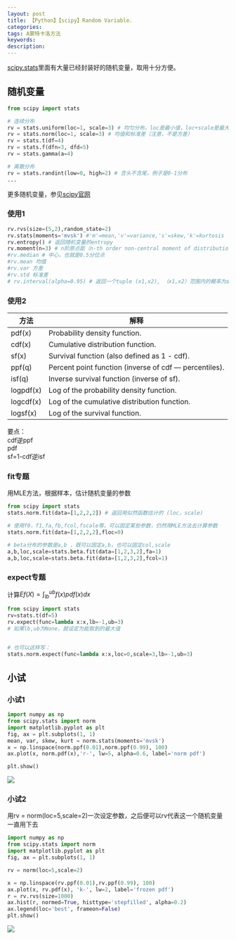 ```yaml
---
layout: post
title: 【Python】【scipy】Random Variable.
categories:
tags: A蒙特卡洛方法
keywords:
description:
---
```


[scipy.stats](https://docs.scipy.org/doc/scipy/reference/stats.html)里面有大量已经封装好的随机变量，取用十分方便。  


## 随机变量

```py
from scipy import stats

# 连续分布
rv = stats.uniform(loc=1, scale=3) # 均匀分布，loc是最小值，loc+scale是最大值，例子是1~3之间的均匀分布
rv = stats.norm(loc=1, scale=3) # 均值和标准差（注意，不是方差）
rv = stats.t(df=4)
rv = stats.f(dfn=3, dfd=5)
rv = stats.gamma(a=4)

# 离散分布
rv = stats.randint(low=0, high=2) # 含头不含尾，例子是0-1分布
...
```


更多随机变量，参见<a href='https://docs.scipy.org/doc/scipy/reference/stats.html' target="stats">scipy官网</a>

### 使用1

```py
rv.rvs(size=(5,2),random_state=2)
rv.stats(moments='mvsk') #'m'=mean,'v'=variance,'s'=skew,'k'=kurtosis
rv.entropy() # 返回随机变量的entropy
rv.moment(n=3) # n阶原点距（n-th order non-central moment of distribution）
#rv.median # 中心，也就是0.5分位点
#rv.mean 均值
#rv.var 方差
#rv.std 标准差
# rv.interval(alpha=0.95) # 返回一个tuple (x1,x2), （x1,x2）范围内的概率为alpha,左右两边概率相等,等价于 (rv.ppf((1-alpha)/2),rv.ppf((1+alpha)/2))
```

### 使用2

|方法|解释|
|--|--|
|pdf(x)|	Probability density function.
|cdf(x)|	Cumulative distribution function.
|sf(x)|	Survival function (also defined as 1 - cdf).
|ppf(q)|	Percent point function (inverse of cdf — percentiles).
|isf(q)|	Inverse survival function (inverse of sf).
|logpdf(x)|	Log of the probability density function.
|logcdf(x)|	Log of the cumulative distribution function.
|logsf(x)|	Log of the survival function.

要点：  
cdf逆ppf  
pdf  
sf=1-cdf逆isf  


### fit专题
用MLE方法，根据样本，估计随机变量的参数
```py
from scipy import stats
stats.norm.fit(data=[1,2,2,2]) # 返回用似然函数估计的 (loc，scale)

# 使用f0，f1,fa,fb,fcol,fscale等，可以固定某些参数，仍然用MLE方法去计算参数
stats.norm.fit(data=[1,2,2,2],floc=0)

# beta分布的参数是a,b ，既可以固定a,b，也可以固定col,scale
a,b,loc,scale=stats.beta.fit(data=[1,2,3,2],fa=1)
a,b,loc,scale=stats.beta.fit(data=[1,2,3,2],fcol=1)

```
### expect专题
计算$Ef(X)=\int_{lb}^{ub} f(x) pdf(x) dx$
```py
from scipy import stats
rv=stats.t(df=5)
rv.expect(func=lambda x:x,lb=-1,ub=3)
# 如果lb,ub为None，就设定为能取到的最大值


# 也可以这样写：
stats.norm.expect(func=lambda x:x,loc=0,scale=3,lb=-1,ub=3)

```
## 小试

### 小试1
```py
import numpy as np
from scipy.stats import norm
import matplotlib.pyplot as plt
fig, ax = plt.subplots(1, 1)
mean, var, skew, kurt = norm.stats(moments='mvsk')
x = np.linspace(norm.ppf(0.01),norm.ppf(0.99), 100)
ax.plot(x, norm.pdf(x),'r-', lw=5, alpha=0.6, label='norm pdf')

plt.show()
```
<img src='http://www.guofei.site/public/postimg/scipyrv2.png'>

### 小试2

用rv = norm(loc=5,scale=2)一次设定参数，之后便可以rv代表这一个随机变量一直用下去  

```py
import numpy as np
from scipy.stats import norm
import matplotlib.pyplot as plt
fig, ax = plt.subplots(1, 1)

rv = norm(loc=5,scale=2)

x = np.linspace(rv.ppf(0.01),rv.ppf(0.99), 100)
ax.plot(x, rv.pdf(x), 'k-', lw=2, label='frozen pdf')
r = rv.rvs(size=1000)
ax.hist(r, normed=True, histtype='stepfilled', alpha=0.2)
ax.legend(loc='best', frameon=False)
plt.show()
```

<img src='http://www.guofei.site/public/postimg/scipyrv1.png'>
